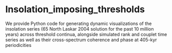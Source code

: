 # Insolation_imposing_thresholds
We provide Python code for generating dynamic visualizations of the insolation series (65 North Laskar 2004 solution for the past 10 million years) across threshold continua, alongside simulated rank and couplet time series as well as their cross-spectrum coherence and phase at 405-kyr periodicities
